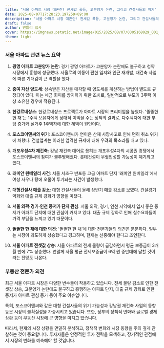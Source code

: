 ```yaml
---
title: "서울 아파트 시장 대혼란! 전세값 폭등, 고분양가 논란, 그리고 건설사들의 위기"
date: 2025-08-07T17:28:23.197259+09:00
description: "서울 아파트 시장 대혼란! 전세값 폭등, 고분양가 논란, 그리고 건설사들의 위기"
draft: false
author: 벤틀리 집사
cover: https://imgnews.pstatic.net/image/015/2025/08/07/0005168029_001_20250807161015327.jpg
theme: light
---
```


### 서울 아파트 관련 뉴스 요약

1. **광명 아파트 고분양가 논란**: 경기 광명 아파트가 고분양가 논란에도 불구하고 청약 시장에서 흥행에 성공했다. 서울로의 이동이 편한 입지와 인근 재개발, 재건축 사업에 따른 기대감이 큰 역할을 했다.

2. **증여 자산 양도세**: 상속받은 자산을 매각할 때 양도세를 계산하는 방법이 별도로 규정되어 있다. 이는 세금 회피를 방지하기 위한 조치로, 일반적으로 부모가 3주택 이상 소유한 경우에 적용된다.

3. **한강르네상스**: 한강르네상스 프로젝트가 아파트 시장의 프리미엄을 높였다. '똘똘한 한 채'는 1주택 보유자에게 상대적 이익을 주는 정책의 결과로, 다주택자에 대한 부담 증가와 실거주 1주택자에 대한 혜택이 원인이다.

4. **포스코이앤씨의 위기**: 포스코이앤씨가 연이은 산재 사망사고로 인해 면허 취소 위기에 처했다. 건설업계는 이러한 엄격한 규제에 대해 우려의 목소리를 내고 있다.

5. **개포우성4차 재건축**: 강남 재건축 대어로 꼽히는 개포우성4차의 시공권 경쟁에서 포스코이앤씨의 참여가 불투명해졌다. 롯데건설이 무혈입성할 가능성이 제기되고 있다.

6. **래미안 원베일리 사건**: 서울 서초구 반포동 고급 아파트 단지 '래미안 원베일리'에서 여성 사우나 탕에 오물이 투기되는 사건이 발생했다.

7. **대형건설사 매출 감소**: 대형 건설사들이 올해 상반기 매출 감소를 보였다. 건설경기 악화와 대출 규제 강화가 영향을 미쳤다.

8. **서울 외곽·경기·인천 중저가 단지 관심**: 서울 외곽, 경기, 인천 지역에서 입지 좋은 중저가 아파트 단지에 대한 관심이 커지고 있다. 대출 규제 강화로 인해 실수요자들이 가격 부담을 느끼고 있기 때문이다.

9. **똘똘한 한 채에 대한 의견**: '똘똘한 한 채'에 대한 전문가들의 의견은 분분하다. 일부는 시장이 과도하게 상승했다고 경고하며, 현재는 신중해야 한다고 조언한다.

10. **서울 아파트 전셋값 상승**: 서울 아파트의 전세 물량이 급감하면서 평균 보증금이 3개월 만에 7% 상승했다. 연말께 서울 평균 전세보증금이 6억 원 중반대에 달할 것이라는 전망도 나온다.

### 부동산 전문가 의견

최근 서울 아파트 시장은 다양한 변수들이 작용하고 있습니다. 전세 물량 감소로 인한 전셋값 상승, 고분양가 논란에도 불구하고 흥행하는 아파트 단지, 대출 규제 강화로 인한 중저가 아파트 관심 증가 등이 주요 이슈입니다. 

특히, 포스코이앤씨와 같은 대형 건설사들의 위기 가능성과 강남권 재건축 사업의 동향 등은 시장의 불확실성을 가중시키고 있습니다. 또한, 정부의 정책적 변화와 글로벌 경제 상황 등이 부동산 시장에 큰 영향을 미치고 있습니다.

따라서, 현재의 시장 상황을 면밀히 분석하고, 정책적 변화와 시장 동향을 주의 깊게 관찰하는 것이 중요합니다. 투자자들은 안정적인 투자 전략을 모색하고, 장기적인 관점에서 시장의 변화를 예측해야 할 것입니다.